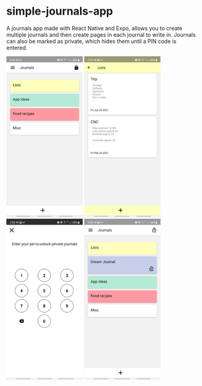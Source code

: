 # simple-journals-app
A journals app made with React Native and Expo, allows you to create multiple journals and then create pages in each journal to write in.
Journals can also be marked as private, which hides them until a PIN code is entered.

<img src="/screenshots/journals1.jpg" width=200/> <img src="/screenshots/journals2.jpg" width=200/> <img src="/screenshots/journals3.jpg" width=200/> <img src="/screenshots/journals4.jpg" width=200/>
